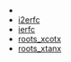 * [](index.md)
* [i2erfc](i2erfc.md)
* [ierfc](ierfc.md)
* [roots_xcotx](roots_xcotx.md)
* [roots_xtanx](roots_xtanx.md)
